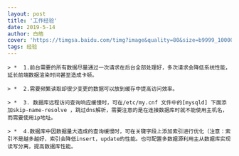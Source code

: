 ```yaml
---
layout: post
title: '工作经验'
date: 2019-5-14
author: 白皓
cover: 'https://timgsa.baidu.com/timg?image&quality=80&size=b9999_10000&sec=1557809191437&di=ed2d97f52e38d56713067b044f189633&imgtype=0&src=http%3A%2F%2Fimage2.cnpp.cn%2Fupload%2Fimages%2F20150721%2F15134727189_1920x1200.jpg'
tags: 经验 
---
```

  
	> *  1.前台需要的所有数据尽量通过一次请求在后台全部处理好，多次请求会降低系统性能，延长前端数据渲染时间甚至造成卡顿。

	> *  2.需要频繁读取却很少变更的数据可以放到缓存中提高访问效率。

	> *  3. 数据库远程访问查询响应缓慢时，可在/etc/my.cnf 文件中的[mysqld] 下面添加skip-name-resolve ，跳过dns解析，需要注意的是在连接数据库时就不能使用主机名，而需要使用ip地址。

	> *  4.数据库中因数据量大造成的查询缓慢时，可在关键字段上添加索引进行优化（注意：索引不是越多越好，索引会降低insert，update的性能。也可配置多数据源利用主从数据库实现读写分离，提高数据库性能。